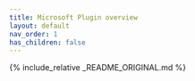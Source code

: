 ```yaml
---
title: Microsoft Plugin overview
layout: default
nav_order: 1
has_children: false
---
```


{% include_relative _README_ORIGINAL.md %}